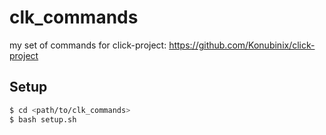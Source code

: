 # clk_commands
my set of commands for click-project: https://github.com/Konubinix/click-project

## Setup
```bash
$ cd <path/to/clk_commands>
$ bash setup.sh
```
